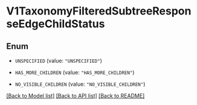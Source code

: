 # V1TaxonomyFilteredSubtreeResponseEdgeChildStatus

## Enum


* `UNSPECIFIED` (value: `"UNSPECIFIED"`)

* `HAS_MORE_CHILDREN` (value: `"HAS_MORE_CHILDREN"`)

* `NO_VISIBLE_CHILDREN` (value: `"NO_VISIBLE_CHILDREN"`)


[[Back to Model list]](../README.md#documentation-for-models) [[Back to API list]](../README.md#documentation-for-api-endpoints) [[Back to README]](../README.md)


